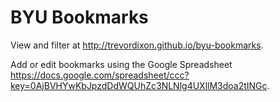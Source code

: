 BYU Bookmarks
=============
View and filter at http://trevordixon.github.io/byu-bookmarks.

Add or edit bookmarks using the Google Spreadsheet https://docs.google.com/spreadsheet/ccc?key=0AjBVHYwKbJpzdDdWQUhZc3NLNlg4UXllM3doa2tINGc.
